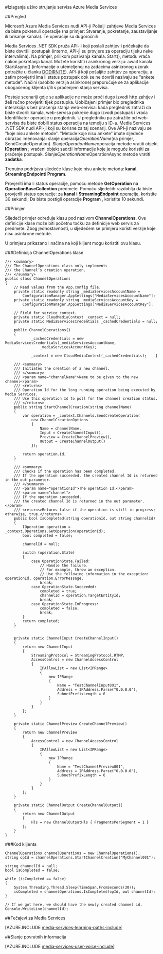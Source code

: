 <properties 
    pageTitle="Provjere dugoročnih postupaka | Microsoft Azure" 
    description="U ovoj se temi objašnjava ankete dugoročnih postupaka." 
    services="media-services" 
    documentationCenter="" 
    authors="juliako" 
    manager="erikre" 
    editor=""/>

<tags 
    ms.service="media-services" 
    ms.workload="media" 
    ms.tgt_pltfrm="na" 
    ms.devlang="na" 
    ms.topic="article" 
    ms.date="09/26/2016" 
    ms.author="juliako"/>


#<a name="delivering-live-streaming-with-azure-media-services"></a>Izlaganja uživo strujanje servisa Azure Media Services

##<a name="overview"></a>Pregled

Microsoft Azure Media Services nudi API-ji Pošalji zahtjeve Media Services da biste pokrenuli operacije (na primjer: Stvaranje, pokretanje, zaustavljanje ili brisanje kanala). Te operacije su dugoročnih.

Media Services .NET SDK pruža API-ji koji poslali zahtjev i pričekajte da biste dovršili postupak (interno, API-ji su provjere za operaciju tijeku neke intervalima). Na primjer, prilikom pozivanja kanala. Start(), metodu vraća nakon pokretanja kanal. Možete koristiti i asinkronog verziju: await kanala. StartAsync() (informacije o utemeljenoj na zadacima asinkronog uzorak potražite u članku [DODIRNITE](https://msdn.microsoft.com/library/hh873175(v=vs.110).aspx)). API-ji koji pošaljite zahtjev za operaciju, a zatim provjeriti ima li status postupak dok se ne dovrši nazivaju se "ankete metode". Načini (osobito verzija asinkrone) preporučuje se za aplikacije obogaćenog klijenta i/ili s praćenjem stanja servisa.

Postoje scenariji gdje se aplikacije ne može proći dugo izvodi http zahtjev i želi ručno provjeriti tijek postupka. Uobičajeni primjer bio preglednika interakcija s bez praćenja stanja web-servisa: kada preglednik zatraži da biste stvorili kanala, web-servisa pokreće dugo izvodi postupak i vraća Identifikator operacije u preglednik. U pregledniku pa zatražite od web-servisa da biste dobili status operacija na temelju s ID-a. Media Services .NET SDK nudi API-ji koji su korisne za taj scenarij. Ove API-ji nazivaju se "koje nisu ankete metode".
"Metode koje nisu ankete" imate sljedeće obrazac imenovanja: slanje operacija*OperationName*(na primjer, SendCreateOperation). Slanje*OperationName*operacija metode vratiti objekt **IOperation** ; vraćeni objekt sadrži informacije koje je moguće koristiti za praćenje postupak. Slanje*OperationName*OperationAsync metode vratiti **zadatka<IOperation>**.

Trenutno podržava sljedeće klase koje nisu ankete metoda: **kanal**, **StreamingEndpoint**i **Program**.

Provjeriti ima li status operacije, pomoću metode **GetOperation** na **OperationBaseCollection** predmete. Pomoću sljedećih razdoblja da biste provjerili status operacije: za **kanal** i **StreamingEndpoint** operacije, koristite 30 sekundi; Da biste postigli operacije **Program** , koristite 10 sekundi.


##<a name="example"></a>Primjer

Sljedeći primjer određuje klasu pod nazivom **ChannelOperations**. Ove definicije klase može biti početnu točku za definicije web servis za predmete. Zbog jednostavnosti, u sljedećem se primjeru koristi verzije koje nisu asinkrone metode.

U primjeru prikazano i načina na koji klijent mogu koristiti ovu klasu.

###<a name="channeloperations-class-definition"></a>Definicija ChannelOperations klase

    /// <summary> 
    /// The ChannelOperations class only implements 
    /// the Channel’s creation operation. 
    /// </summary> 
    public class ChannelOperations
    {
        // Read values from the App.config file.
        private static readonly string _mediaServicesAccountName =
            ConfigurationManager.AppSettings["MediaServicesAccountName"];
        private static readonly string _mediaServicesAccountKey =
            ConfigurationManager.AppSettings["MediaServicesAccountKey"];
    
        // Field for service context.
        private static CloudMediaContext _context = null;
        private static MediaServicesCredentials _cachedCredentials = null;
    
        public ChannelOperations()
        {
                _cachedCredentials = new MediaServicesCredentials(_mediaServicesAccountName,
                    _mediaServicesAccountKey);
    
                _context = new CloudMediaContext(_cachedCredentials);    }
    
        /// <summary>  
        /// Initiates the creation of a new channel.  
        /// </summary>  
        /// <param name="channelName">Name to be given to the new channel</param>  
        /// <returns>  
        /// Operation Id for the long running operation being executed by Media Services. 
        /// Use this operation Id to poll for the channel creation status. 
        /// </returns> 
        public string StartChannelCreation(string channelName)
        {
            var operation = _context.Channels.SendCreateOperation(
                new ChannelCreationOptions
                {
                    Name = channelName,
                    Input = CreateChannelInput(),
                    Preview = CreateChannelPreview(),
                    Output = CreateChannelOutput()
                });
    
            return operation.Id;
        }
    
        /// <summary> 
        /// Checks if the operation has been completed. 
        /// If the operation succeeded, the created channel Id is returned in the out parameter.
        /// </summary> 
        /// <param name="operationId">The operation Id.</param> 
        /// <param name="channel">
        /// If the operation succeeded, 
        /// the created channel Id is returned in the out parameter.</param>
        /// <returns>Returns false if the operation is still in progress; otherwise, true.</returns> 
        public bool IsCompleted(string operationId, out string channelId)
        {
            IOperation operation = _context.Operations.GetOperation(operationId);
            bool completed = false;
    
            channelId = null;
    
            switch (operation.State)
            {
                case OperationState.Failed:
                    // Handle the failure. 
                    // For example, throw an exception. 
                    // Use the following information in the exception: operationId, operation.ErrorMessage.
                    break;
                case OperationState.Succeeded:
                    completed = true;
                    channelId = operation.TargetEntityId;
                    break;
                case OperationState.InProgress:
                    completed = false;
                    break;
            }
            return completed;
        }
    
    
        private static ChannelInput CreateChannelInput()
        {
            return new ChannelInput
            {
                StreamingProtocol = StreamingProtocol.RTMP,
                AccessControl = new ChannelAccessControl
                {
                    IPAllowList = new List<IPRange>
                    {
                        new IPRange
                        {
                            Name = "TestChannelInput001",
                            Address = IPAddress.Parse("0.0.0.0"),
                            SubnetPrefixLength = 0
                        }
                    }
                }
            };
        }
    
        private static ChannelPreview CreateChannelPreview()
        {
            return new ChannelPreview
            {
                AccessControl = new ChannelAccessControl
                {
                    IPAllowList = new List<IPRange>
                    {
                        new IPRange
                        {
                            Name = "TestChannelPreview001",
                            Address = IPAddress.Parse("0.0.0.0"),
                            SubnetPrefixLength = 0
                        }
                    }
                }
            };
        }
    
        private static ChannelOutput CreateChannelOutput()
        {
            return new ChannelOutput
            {
                Hls = new ChannelOutputHls { FragmentsPerSegment = 1 }
            };
        }
    }

###<a name="the-client-code"></a>Kod klijenta

    ChannelOperations channelOperations = new ChannelOperations();
    string opId = channelOperations.StartChannelCreation("MyChannel001");
    
    string channelId = null;
    bool isCompleted = false;
    
    while (isCompleted == false)
    {
        System.Threading.Thread.Sleep(TimeSpan.FromSeconds(30));
        isCompleted = channelOperations.IsCompleted(opId, out channelId);
    }
    
    // If we got here, we should have the newly created channel id.
    Console.WriteLine(channelId);
 


##<a name="media-services-learning-paths"></a>Tečajevi za Media Services

[AZURE.INCLUDE [media-services-learning-paths-include](../../includes/media-services-learning-paths-include.md)]

##<a name="provide-feedback"></a>Slanje povratnih informacija

[AZURE.INCLUDE [media-services-user-voice-include](../../includes/media-services-user-voice-include.md)]
